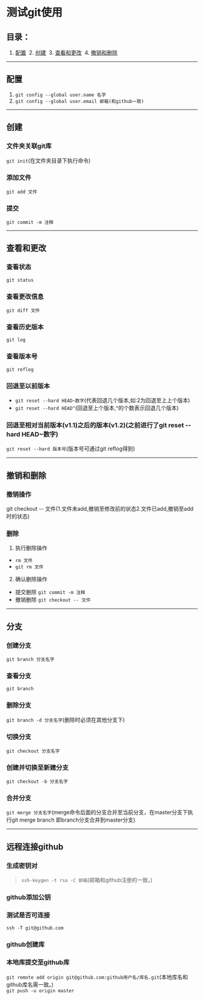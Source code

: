 # 测试git使用
## 目录：
  1. [配置](https://github.com/person-0/test/blob/master/test-git.md#配置)
  2. [创建](https://github.com/person-0/test/blob/master/test-git.md#创建)
  3. [查看和更改](https://github.com/person-0/test/blob/master/test-git.md#查看和更改)
  4. [撤销和删除](https://github.com/person-0/test/blob/master/test-git.md#撤销和删除)
***
## 配置
1. `git config --global user.name 名字`
2. `git config --global user.email 邮箱(和github一致)`
***
## 创建
### 文件夹关联git库
`git init`(在文件夹目录下执行命令)
### 添加文件
`git add 文件`
### 提交
`git commit -m 注释`
***
## 查看和更改
### 查看状态
`git status`
### 查看更改信息
`git diff 文件`
### 查看历史版本
`git log`
### 查看版本号
`git reflog`
### 回退至以前版本
- `git reset --hard HEAD~数字`(代表回退几个版本,如:2为回退至上上个版本)
- `git reset --hard HEAD^`(回退至上个版本,^的个数表示回退几个版本)
### 回退至相对当前版本(v1.1)之后的版本(v1.2)(之前进行了git reset --hard HEAD~数字)
`git reset --hard 版本号`(版本号可通过git reflog得到)
***
## 撤销和删除
### 撤销操作
git checkout -- 文件(1.文件未add,撤销至修改前的状态2.文件已add,撤销至add时的状态)
### 删除
1. 执行删除操作
- `rm 文件`
- `git rm 文件`
2. 确认删除操作
- 提交删除 `git commit -m 注释`
- 撤销删除 `git checkout -- 文件`
***
## 分支
### 创建分支
`git branch 分支名字`
### 查看分支
`git branch`
### 删除分支
`git branch -d 分支名字`(删除时必须在其他分支下)
### 切换分支
`git checkout 分支名字`
### 创建并切换至新建分支
`git checkout -b 分支名字`
### 合并分支
`git merge 分支名字`(merge命令后面的分支合并至当前分支，在master分支下执行git merge branch 即branch分支合并到master分支)
***
## 远程连接github
### 生成密钥对
> `ssh-keygen -t rsa -C 邮箱`(邮箱和github注册的一致。)
### github添加公钥
### 测试是否可连接
`ssh -T git@github.com`
### github创建库
### 本地库提交至github库
`git remote add origin git@github.com:github用户名/库名.git`(本地库名和github库名需一致。)  
`git push -u origin master`
